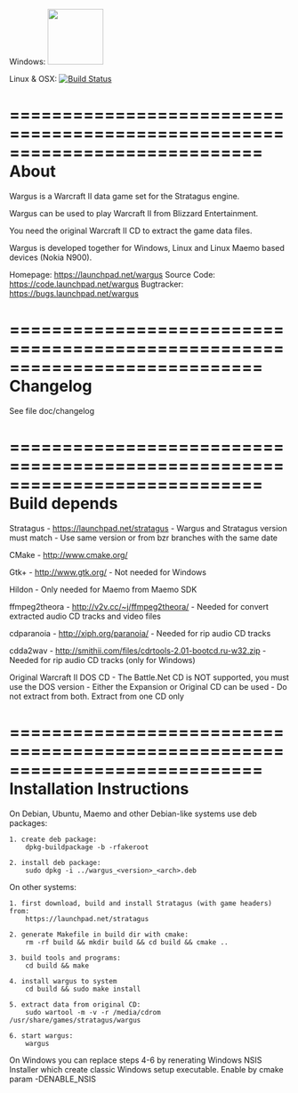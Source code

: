 Windows: <a href="https://ci.appveyor.com/project/timfel/war1gus"><img width="100" src="https://ci.appveyor.com/api/projects/status/github/Wargus/war1gus?branch=master&svg=true"></a>

Linux & OSX: [![Build Status](https://travis-ci.org/Wargus/war1gus.svg?branch=master)](https://travis-ci.org/Wargus/war1gus)

============================================================================
About
============================================================================

Wargus is a Warcraft II data game set for the Stratagus engine.

Wargus can be used to play Warcraft II from Blizzard Entertainment.

You need the original Warcraft II CD to extract the game data files.

Wargus is developed together for Windows, Linux and Linux Maemo based
devices (Nokia N900).

Homepage: https://launchpad.net/wargus
Source Code: https://code.launchpad.net/wargus
Bugtracker: https://bugs.launchpad.net/wargus

============================================================================
Changelog
============================================================================

See file doc/changelog

============================================================================
Build depends
============================================================================

Stratagus
	- https://launchpad.net/stratagus
	- Wargus and Stratagus version must match
	- Use same version or from bzr branches with the same date

CMake
	- http://www.cmake.org/

Gtk+
	- http://www.gtk.org/
	- Not needed for Windows

Hildon
	- Only needed for Maemo from Maemo SDK

ffmpeg2theora
	- http://v2v.cc/~j/ffmpeg2theora/
	- Needed for convert extracted audio CD tracks and video files

cdparanoia
	- http://xiph.org/paranoia/
	- Needed for rip audio CD tracks

cdda2wav
	- http://smithii.com/files/cdrtools-2.01-bootcd.ru-w32.zip
	- Needed for rip audio CD tracks (only for Windows)

Original Warcraft II DOS CD
	- The Battle.Net CD is NOT supported, you must use the DOS version
	- Either the Expansion or Original CD can be used
	- Do not extract from both. Extract from one CD only

============================================================================
Installation Instructions
============================================================================

On Debian, Ubuntu, Maemo and other Debian-like systems use deb packages:

	1. create deb package:
		dpkg-buildpackage -b -rfakeroot

	2. install deb package:
		sudo dpkg -i ../wargus_<version>_<arch>.deb

On other systems:

	1. first download, build and install Stratagus (with game headers) from:
		https://launchpad.net/stratagus

	2. generate Makefile in build dir with cmake:
		rm -rf build && mkdir build && cd build && cmake ..

	3. build tools and programs:
		cd build && make

	4. install wargus to system
		cd build && sudo make install

	5. extract data from original CD:
		sudo wartool -m -v -r /media/cdrom /usr/share/games/stratagus/wargus

	6. start wargus:
		wargus

On Windows you can replace steps 4-6 by renerating Windows NSIS Installer which
create classic Windows setup executable. Enable by cmake param -DENABLE_NSIS
